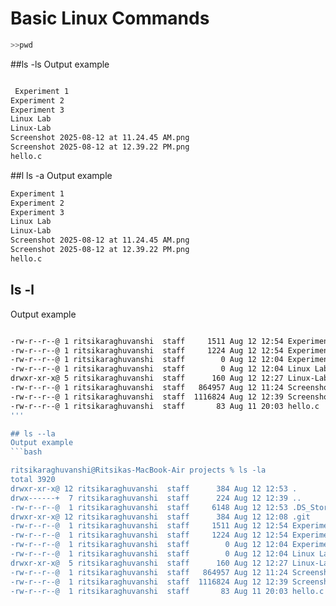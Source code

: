  # Basic Linux Commands

 ```bash
 >>pwd

 ```

##ls -ls
Output example

```bash

 Experiment 1
Experiment 2
Experiment 3
Linux Lab
Linux-Lab
Screenshot 2025-08-12 at 11.24.45 AM.png
Screenshot 2025-08-12 at 12.39.22 PM.png
hello.c

```

##l ls -a
Output example

```bash
Experiment 1
Experiment 2
Experiment 3
Linux Lab
Linux-Lab
Screenshot 2025-08-12 at 11.24.45 AM.png
Screenshot 2025-08-12 at 12.39.22 PM.png
hello.c

```

## ls -l 

 Output example

```bash

-rw-r--r--@ 1 ritsikaraghuvanshi  staff     1511 Aug 12 12:54 Experiment 1
-rw-r--r--@ 1 ritsikaraghuvanshi  staff     1224 Aug 12 12:54 Experiment 2
-rw-r--r--@ 1 ritsikaraghuvanshi  staff        0 Aug 12 12:04 Experiment 3
-rw-r--r--@ 1 ritsikaraghuvanshi  staff        0 Aug 12 12:04 Linux Lab
drwxr-xr-x@ 5 ritsikaraghuvanshi  staff      160 Aug 12 12:27 Linux-Lab
-rw-r--r--@ 1 ritsikaraghuvanshi  staff   864957 Aug 12 11:24 Screenshot 2025-08-12 at 11.24.45 AM.png
-rw-r--r--@ 1 ritsikaraghuvanshi  staff  1116824 Aug 12 12:39 Screenshot 2025-08-12 at 12.39.22 PM.png
-rw-r--r--@ 1 ritsikaraghuvanshi  staff       83 Aug 11 20:03 hello.c
'''

## ls --la
Output example
```bash

ritsikaraghuvanshi@Ritsikas-MacBook-Air projects % ls -la
total 3920
drwxr-xr-x@ 12 ritsikaraghuvanshi  staff      384 Aug 12 12:53 .
drwx------+  7 ritsikaraghuvanshi  staff      224 Aug 12 12:39 ..
-rw-r--r--@  1 ritsikaraghuvanshi  staff     6148 Aug 12 12:53 .DS_Store
drwxr-xr-x@ 12 ritsikaraghuvanshi  staff      384 Aug 12 12:08 .git
-rw-r--r--@  1 ritsikaraghuvanshi  staff     1511 Aug 12 12:54 Experiment 1
-rw-r--r--@  1 ritsikaraghuvanshi  staff     1224 Aug 12 12:54 Experiment 2
-rw-r--r--@  1 ritsikaraghuvanshi  staff        0 Aug 12 12:04 Experiment 3
-rw-r--r--@  1 ritsikaraghuvanshi  staff        0 Aug 12 12:04 Linux Lab
drwxr-xr-x@  5 ritsikaraghuvanshi  staff      160 Aug 12 12:27 Linux-Lab
-rw-r--r--@  1 ritsikaraghuvanshi  staff   864957 Aug 12 11:24 Screenshot 2025-08-12 at 11.24.45 AM.png
-rw-r--r--@  1 ritsikaraghuvanshi  staff  1116824 Aug 12 12:39 Screenshot 2025-08-12 at 12.39.22 PM.png
-rw-r--r--@  1 ritsikaraghuvanshi  staff       83 Aug 11 20:03 hello.c
```


## 

##